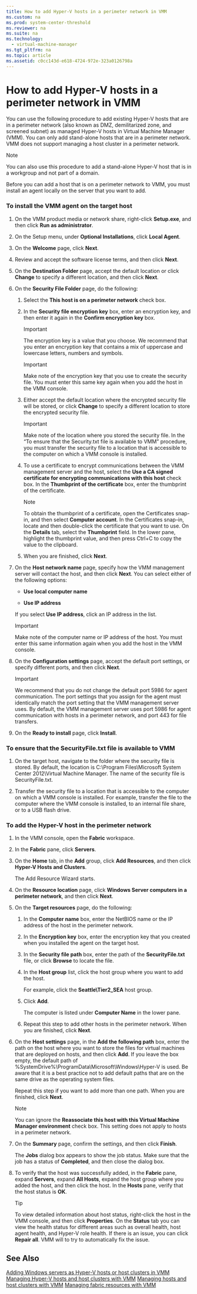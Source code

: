 ```yaml
---
title: How to add Hyper-V hosts in a perimeter network in VMM
ms.custom: na
ms.prod: system-center-threshold
ms.reviewer: na
ms.suite: na
ms.technology: 
  - virtual-machine-manager
ms.tgt_pltfrm: na
ms.topic: article
ms.assetid: c0cc143d-e618-4724-972e-323a0126798a
---
```

# How to add Hyper-V hosts in a perimeter network in VMM
You can use the following procedure to add existing Hyper-V hosts that are in a perimeter network (also known as DMZ, demilitarized zone, and screened subnet) as managed Hyper-V hosts in Virtual Machine Manager (VMM). You can only add stand-alone hosts that are in a perimeter network. VMM does not support managing a host cluster in a perimeter network.

> [!NOTE]
> You can also use this procedure to add a stand-alone Hyper-V host that is in a workgroup and not part of a domain.

Before you can add a host that is on a perimeter network to VMM, you must install an agent locally on the server that you want to add.

### To install the VMM agent on the target host

1.  On the VMM product media or network share, right-click **Setup.exe**, and then click **Run as administrator**.

2.  On the Setup menu, under **Optional Installations**, click **Local Agent**.

3.  On the **Welcome** page, click **Next**.

4.  Review and accept the software license terms, and then click **Next**.

5.  On the **Destination Folder** page, accept the default location or click **Change** to specify a different location, and then click **Next**.

6.  On the **Security File Folder** page, do the following:

    1.  Select the **This host is on a perimeter network** check box.

    2.  In the **Security file encryption key** box, enter an encryption key, and then enter it again in the **Confirm encryption key** box.

        > [!IMPORTANT]
        > The encryption key is a value that you choose. We recommend that you enter an encryption key that contains a mix of uppercase and lowercase letters, numbers and symbols.

        > [!IMPORTANT]
        > Make note of the encryption key that you use to create the security file. You must enter this same key again when you add the host in the VMM console.

    3.  Either accept the default location where the encrypted security file will be stored, or click **Change** to specify a different location to store the encrypted security file.

        > [!IMPORTANT]
        > Make note of the location where you stored the security file. In the “To ensure that the Security.txt file is available to VMM” procedure, you must transfer the security file to a location that is accessible to the computer on which a VMM console is installed.

    4.  To use a certificate to encrypt communications between the VMM management server and the host, select the **Use a CA signed certificate for encrypting communications with this host** check box. In the **Thumbprint of the certificate** box, enter the thumbprint of the certificate.

        > [!NOTE]
        > To obtain the thumbprint of a certificate, open the Certificates snap-in, and then select **Computer account**. In the Certificates snap-in, locate and then double-click the certificate that you want to use. On the **Details** tab, select the **Thumbprint** field. In the lower pane, highlight the thumbprint value, and then press Ctrl+C to copy the value to the clipboard.

    5.  When you are finished, click **Next**.

7.  On the **Host network name** page, specify how the VMM management server will contact the host, and then click **Next**. You can select either of the following options:

    -   **Use local computer name**

    -   **Use IP address**

    If you select **Use IP address**, click an IP address in the list.

    > [!IMPORTANT]
    > Make note of the computer name or IP address of the host. You must enter this same information again when you add the host in the VMM console.

8.  On the **Configuration settings** page, accept the default port settings, or specify different ports, and then click **Next**.

    > [!IMPORTANT]
    > We recommend that you do not change the default port 5986 for agent communication. The port settings that you assign for the agent must identically match the port setting that the VMM management server uses. By default, the VMM management server uses port 5986 for agent communication with hosts in a perimeter network, and port 443 for file transfers.

9. On the **Ready to install** page, click **Install**.

### To ensure that the SecurityFile.txt file is available to VMM

1.  On the target host, navigate to the folder where the security file is stored. By default, the location is C:\Program Files\Microsoft System Center 2012\Virtual Machine Manager. The name of the security file is SecurityFile.txt.

2.  Transfer the security file to a location that is accessible to the computer on which a VMM console is installed. For example, transfer the file to the computer where the VMM console is installed, to an internal file share, or to a USB flash drive.

### To add the Hyper-V host in the perimeter network

1.  In the VMM console, open the **Fabric** workspace.

2.  In the **Fabric** pane, click **Servers**.

3.  On the **Home** tab, in the **Add** group, click **Add Resources**, and then click **Hyper-V Hosts and Clusters**.

    The Add Resource Wizard starts.

4.  On the **Resource location** page, click **Windows Server computers in a perimeter network**, and then click **Next**.

5.  On the **Target resources** page, do the following:

    1.  In the **Computer name** box, enter the NetBIOS name or the IP address of the host in the perimeter network.

    2.  In the **Encryption key** box, enter the encryption key that you created when you installed the agent on the target host.

    3.  In the **Security file path** box, enter the path of the **SecurityFile.txt** file, or click **Browse** to locate the file.

    4.  In the **Host group** list, click the host group where you want to add the host.

        For example, click the **Seattle\Tier2_SEA** host group.

    5.  Click **Add**.

        The computer is listed under **Computer Name** in the lower pane.

    6.  Repeat this step to add other hosts in the perimeter network. When you are finished, click **Next**.

6.  On the **Host settings** page, in the **Add the following path** box, enter the path on the host where you want to store the files for virtual machines that are deployed on hosts, and then click **Add**. If you leave the box empty, the default path of %SystemDrive%\ProgramData\Microsoft\Windows\Hyper-V is used. Be aware that it is a best practice not to add default paths that are on the same drive as the operating system files.

    Repeat this step if you want to add more than one path. When you are finished, click **Next**.

    > [!NOTE]
    > You can ignore the **Reassociate this host with this Virtual Machine Manager environment** check box. This setting does not apply to hosts in a perimeter network.

7.  On the **Summary** page, confirm the settings, and then click **Finish**.

    The **Jobs** dialog box appears to show the job status. Make sure that the job has a status of **Completed**, and then close the dialog box.

8.  To verify that the host was successfully added, in the **Fabric** pane, expand **Servers**, expand **All Hosts**, expand the host group where you added the host, and then click the host. In the **Hosts** pane, verify that the host status is **OK**.

    > [!TIP]
    > To view detailed information about host status, right-click the host in the VMM console, and then click **Properties**. On the **Status** tab you can view the health status for different areas such as overall health, host agent health, and Hyper-V role health. If there is an issue, you can click **Repair all**. VMM will to try to automatically fix the issue.

## See Also
[Adding Windows servers as Hyper-V hosts or host clusters in VMM](Adding-Windows-servers-as-Hyper-V-hosts-or-host-clusters-in-VMM.md)
[Managing Hyper-V hosts and host clusters with VMM](Managing-Hyper-V-hosts-and-host-clusters-with-VMM.md)
[Managing hosts and host clusters with VMM](Managing-hosts-and-host-clusters-with-VMM.md)
[Managing fabric resources with VMM](Managing-fabric-resources-with-VMM.md)


